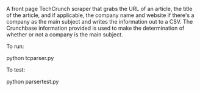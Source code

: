A front page TechCrunch scraper that grabs the URL of an article, the title of the article, and if applicable, the company name and website if there's a company as the main subject and writes the information out to a CSV. The Crunchbase information provided is used to make the determination of whether or not a company is the main subject.

To run:

python tcparser.py

To test:

python parsertest.py